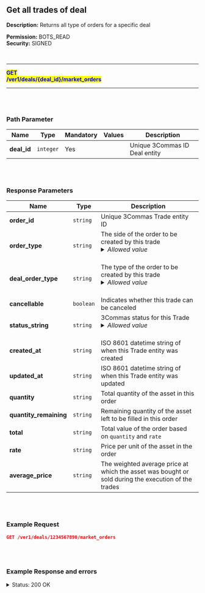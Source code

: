 ## Get all trades of deal<br>

**Description:** Returns all type of orders for a specific deal<br>

**Permission:** BOTS_READ<br>
**Security:** SIGNED<br>

<br>

----------

<mark style="color:blue"> **GET**<br>
<mark style="color:blue"> **/ver1/deals/{deal_id}/market_orders**

----------

<br>
<br>

### Path Parameter<br>

| Name | Type |	Mandatory |	Values	| Description|
|------|------|-----------|-----------------|------------|
|**deal_id**  | `integer`| Yes |  | Unique 3Commas ID Deal entity |

<br>
<br>

### Response Parameters<br>

| Name | Type |	Description|
|------|------|-----------|
|**order_id**  | `string`| Unique 3Commas Trade entity ID |
|**order_type**  | `string`| The side of the order to be created by this trade<br><details><summary><em>Allowed value</em></summary><li>Buy</li><li>Sell</li></details><br> |
|**deal_order_type**  | `string`| The type of the order to be created by this trade<br><details><summary><em>Allowed value</em></summary><li>Base</li><li>Take profit</li><li>Stop Loss</li><li>Safety</li></details><br> |
|**cancellable**  | `boolean`| Indicates whether this trade can be canceled |
|**status_string**  | `string`| 3Commas status for this Trade<br><details><summary><em>Allowed value</em></summary><li>Active - the trade is currently open, waiting to be filled</li><li>Filled - the trade has been fully executed</li><li>Finished - the trade process is complete</li><li>Cancelled - the trade was canceled before it could be fully executed </li></details><br> |
|**created_at**  | `string`| ISO 8601 datetime string of when this Trade entity was created |
|**updated_at**  | `string`| ISO 8601 datetime string of when this Trade entity was updated |
|**quantity**  | `string`| Total quantity of the asset in this order |
|**quantity_remaining**  | `string`| Remaining quantity of the asset left to be filled in this order |
|**total**  | `string`| Total value of the order based on `quantity` and `rate` |
|**rate**  | `string`| Price per unit of the asset in the order |
|**average_price**  | `string`| The weighted average price at which the asset was bought or sold during the execution of the trades |

<br>
<br>

### Example Request<br>

```json
GET /ver1/deals/1234567890/market_orders
```

<br>
<br>

### Example Response and errors<br>

<details>
<summary>Status: 200 OK</summary><br>

```json
[
    {
        "order_id": "1110863869",
        "order_type": "SELL",
        "deal_order_type": "Manual Safety",
        "cancellable": false,
        "status_string": "Inactive",
        "created_at": "2024-11-11T17:02:50.001Z",
        "updated_at": "2024-11-11T17:02:50.166Z",
        "quantity": "0.0",
        "quantity_remaining": "0.0",
        "total": "0.0",
        "rate": "0.297",
        "average_price": "0.0"
    },
    {
        "order_id": "1110817001",
        "order_type": "SELL",
        "deal_order_type": "Manual Safety",
        "cancellable": false,
        "status_string": "Inactive",
        "created_at": "2024-11-11T16:46:59.479Z",
        "updated_at": "2024-11-11T16:46:59.643Z",
        "quantity": "0.0",
        "quantity_remaining": "0.0",
        "total": "0.0",
        "rate": "0.297",
        "average_price": "0.0"
    },
    {
        "order_id": "1110812940",
        "order_type": "SELL",
        "deal_order_type": "Manual Safety",
        "cancellable": false,
        "status_string": "Inactive",
        "created_at": "2024-11-11T16:45:38.751Z",
        "updated_at": "2024-11-11T16:45:38.892Z",
        "quantity": "0.0",
        "quantity_remaining": "0.0",
        "total": "0.0",
        "rate": "0.297",
        "average_price": "0.0"
    },
    {
        "order_id": "1110811846",
        "order_type": "SELL",
        "deal_order_type": "Manual Safety",
        "cancellable": false,
        "status_string": "Inactive",
        "created_at": "2024-11-11T16:45:21.014Z",
        "updated_at": "2024-11-11T16:45:21.156Z",
        "quantity": "0.0",
        "quantity_remaining": "0.0",
        "total": "0.0",
        "rate": "0.2971",
        "average_price": "0.0"
    },
    {
        "order_id": "1110706583",
        "order_type": "SELL",
        "deal_order_type": "Manual Safety",
        "cancellable": false,
        "status_string": "Inactive",
        "created_at": "2024-11-11T16:22:01.176Z",
        "updated_at": "2024-11-11T16:22:01.391Z",
        "quantity": "0.0",
        "quantity_remaining": "0.0",
        "total": "0.0",
        "rate": "0.0",
        "average_price": "0.0"
    },
    {
        "order_id": "1110645798",
        "order_type": "SELL",
        "deal_order_type": "Manual Safety",
        "cancellable": false,
        "status_string": "Inactive",
        "created_at": "2024-11-11T16:04:51.619Z",
        "updated_at": "2024-11-11T16:04:51.750Z",
        "quantity": "0.0",
        "quantity_remaining": "0.0",
        "total": "0.0",
        "rate": "0.0",
        "average_price": "0.0"
    },
    {
        "order_id": "1102488856",
        "order_type": "BUY",
        "deal_order_type": "Take Profit",
        "cancellable": true,
        "status_string": "Active",
        "created_at": "2024-11-08T20:39:06.340Z",
        "updated_at": "2024-11-08T21:54:34.204Z",
        "quantity": "25.9",
        "quantity_remaining": "25.9",
        "total": "0.0",
        "rate": "0.25",
        "average_price": "0.0"
    },
    {
        "order_id": "1102488858",
        "order_type": "SELL",
        "deal_order_type": "Safety",
        "cancellable": false,
        "status_string": "Filled",
        "created_at": "2024-11-08T20:39:06.443Z",
        "updated_at": "2024-11-08T21:54:33.294Z",
        "quantity": "15.0",
        "quantity_remaining": "0.0",
        "total": "3.894858",
        "rate": "0.2607",
        "average_price": "0.2596572"
    },
    {
        "order_id": "1102488849",
        "order_type": "SELL",
        "deal_order_type": "Base",
        "cancellable": false,
        "status_string": "Filled",
        "created_at": "2024-11-08T20:39:05.801Z",
        "updated_at": "2024-11-08T20:39:06.147Z",
        "quantity": "10.0",
        "quantity_remaining": "0.0",
        "total": "2.580424",
        "rate": "0.2596",
        "average_price": "0.2580424"
    }
]
```